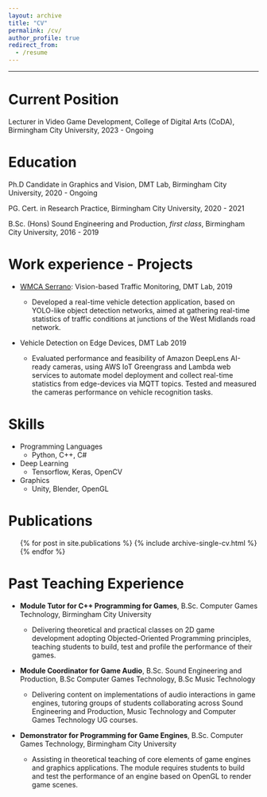 ```yaml
---
layout: archive
title: "CV"
permalink: /cv/
author_profile: true
redirect_from:
  - /resume
---
```


--- 

Current Position
======

Lecturer in Video Game Development, College of Digital Arts (CoDA), Birmingham City University, 2023 - Ongoing


Education
======
Ph.D Candidate in Graphics and Vision, DMT Lab, Birmingham City University, 2020 - Ongoing

PG. Cert. in Research Practice, Birmingham City University, 2020 - 2021

B.Sc. (Hons) Sound Engineering and Production, _first class_,  Birmingham City University, 2016 - 2019 

Work experience - Projects
======
* [WMCA Serrano](https://www.bcu.ac.uk/computing/research/digital-media-technology/research-projects/a-vision-based-system-for-road-traffic-monitoring): Vision-based Traffic Monitoring, DMT Lab, 2019
  - Developed a real-time vehicle detection application, based on YOLO-like object detection networks, aimed at gathering real-time statistics of traffic conditions at junctions of the West Midlands road network.

* Vehicle Detection on Edge Devices, DMT Lab 2019
  - Evaluated performance and feasibility of Amazon DeepLens AI-ready cameras, using AWS IoT Greengrass and Lambda web services to automate model deployment and collect real-time statistics from edge-devices via MQTT topics. Tested and measured the cameras performance on vehicle recognition tasks.
  
Skills
======
* Programming Languages
  * Python, C++, C#
* Deep Learning
  * Tensorflow, Keras, OpenCV
* Graphics
  * Unity, Blender, OpenGL

Publications
======
  <ul>{% for post in site.publications %}
    {% include archive-single-cv.html %}
  {% endfor %}</ul>
  
Past Teaching Experience
======
* **Module Tutor for C++ Programming for Games**, B.Sc. Computer Games Technology, Birmingham City University
  - Delivering theoretical and practical classes on 2D game development adopting Objected-Oriented Programming principles, teaching students to build, test and profile the performance of their games.

* **Module Coordinator for Game Audio**, B.Sc. Sound Engineering and Production, B.Sc Computer Games Technology, B.Sc Music Technology
  - Delivering content on implementations of audio interactions in game engines, tutoring groups of students collaborating across Sound Engineering and Production, Music Technology and Computer Games Technology UG courses.

* **Demonstrator for Programming for Game Engines**, B.Sc. Computer Games Technology, Birmingham City University
  - Assisting in theoretical teaching of core elements of game engines and graphics applications. The module requires students to build and test the performance of an engine based on OpenGL to render game scenes.
